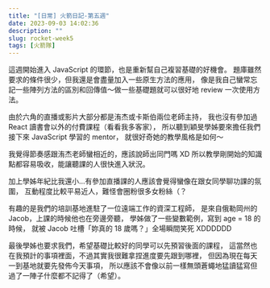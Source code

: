 ```yaml
---
title: "[日常] 火箭日記-第五週"
date: 2023-09-03 14:02:36
description: ""
slug: rocket-week5
tags: [火箭隊]
---
```


這週開始進入 JavaScript 的環節，也是重新幫自己複習基礎的好機會。
題庫雖然要求的條件很少，但我還是會盡量加入一些原生方法的應用，
像是我自己蠻常忘記一些陣列方法的區別和回傳值～做一些基礎題就可以很好地 review 一次使用方法。

<!-- more -->

由於六角的直播或影片大部分都是洧杰或卡斯伯兩位老師主持，
我也沒有參加過 React 讀書會以外的付費課程（看看我多客家），
所以聽到穎旻學姊要來擔任我們接下來 JavaScript 學習的 mentor，
就很好奇她的教學風格是如何～

我覺得節奏感跟洧杰老師蠻相近的，應該說師出同門嗎 XD
所以教學剛開始的知識點都容易吸收，能讓聽課的人很快進入狀況。

加上學姊年紀比我還小...有參加直播課的人應該會覺得蠻像在跟女同學聊功課的氛圍，
互動程度比較平易近人，難怪會圈粉很多女粉絲（？

有趣的是我們的培訓基地進駐了一位遠端工作的資深工程師，
是來自俄勒岡州的 Jacob，上課的時候他也在旁邊旁聽，
學姊做了一些變數範例，寫到 age = 18 的時候，
就被 Jacob 吐槽「妳真的 18 歲嗎？」全場瞬間笑死 XDDDDDD

最後學姊也要求我們，希望基礎比較好的同學可以先預習後面的課程，
這當然也在我預計的事項裡面，不過其實我很難拿捏進度要先跟到哪裡，
但因為現在每天一到基地就要先發佈今天事項，
所以應該不會像以前一樣無頭蒼蠅地猛讀猛寫但過了一陣子什麼都不記得了（希望）。
